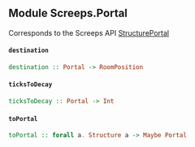 ## Module Screeps.Portal

Corresponds to the Screeps API [StructurePortal](http://support.screeps.com/hc/en-us/articles/208647345-StructurePortal)

#### `destination`

``` purescript
destination :: Portal -> RoomPosition
```

#### `ticksToDecay`

``` purescript
ticksToDecay :: Portal -> Int
```

#### `toPortal`

``` purescript
toPortal :: forall a. Structure a -> Maybe Portal
```


